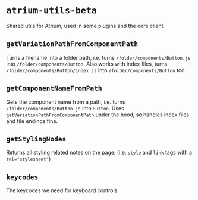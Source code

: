 # `atrium-utils-beta`

Shared utils for Atrium, used in some plugins and the core client.

## `getVariationPathFromComponentPath`

Turns a filename into a folder path, i.e. turns `/folder/components/Button.js` into `/folder/components/Button`. Also works with index files, turns `/folder/components/Button/index.js` into `/folder/components/Button` too.

## `getComponentNameFromPath`

Gets the component name from a path, i.e. turns `/folder/components/Button.js` into `Button`. Uses `getVariationPathFromComponentPath` under the hood, so handles index files and file endings fine.

## `getStylingNodes`

Returns all styling related notes on the page. (i.e. `style` and `link` tags with a `rel="stylesheet"`)

## `keycodes`

The keycodes we need for keyboard controls.
